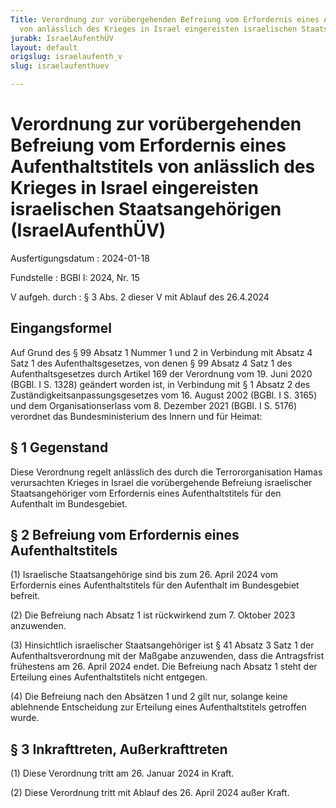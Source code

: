 ```yaml
---
Title: Verordnung zur vorübergehenden Befreiung vom Erfordernis eines Aufenthaltstitels
  von anlässlich des Krieges in Israel eingereisten israelischen Staatsangehörigen
jurabk: IsraelAufenthÜV
layout: default
origslug: israelaufenth_v
slug: israelaufenthuev

---
```


# Verordnung zur vorübergehenden Befreiung vom Erfordernis eines Aufenthaltstitels von anlässlich des Krieges in Israel eingereisten israelischen Staatsangehörigen (IsraelAufenthÜV)

Ausfertigungsdatum
:   2024-01-18

Fundstelle
:   BGBl I: 2024, Nr. 15

V aufgeh. durch
:   § 3 Abs. 2 dieser V mit Ablauf des 26.4.2024


## Eingangsformel

Auf Grund des § 99 Absatz 1 Nummer 1 und 2 in Verbindung mit Absatz 4 Satz 1 des Aufenthaltsgesetzes, von denen § 99 Absatz 4 Satz 1 des Aufenthaltsgesetzes durch Artikel 169 der Verordnung vom 19. Juni 2020 (BGBl. I S. 1328) geändert worden ist, in Verbindung mit § 1 Absatz 2 des Zuständigkeitsanpassungsgesetzes vom 16. August 2002 (BGBl. I S. 3165) und dem Organisationserlass vom 8. Dezember 2021 (BGBl. I S. 5176) verordnet das Bundesministerium des Innern und für Heimat:


## § 1 Gegenstand

Diese Verordnung regelt anlässlich des durch die Terrororganisation Hamas verursachten Krieges in Israel die vorübergehende Befreiung israelischer Staatsangehöriger vom Erfordernis eines Aufenthaltstitels für den Aufenthalt im Bundesgebiet.


## § 2 Befreiung vom Erfordernis eines Aufenthaltstitels

(1) Israelische Staatsangehörige sind bis zum 26. April 2024 vom Erfordernis eines Aufenthaltstitels für den Aufenthalt im Bundesgebiet befreit.

(2) Die Befreiung nach Absatz 1 ist rückwirkend zum 7. Oktober 2023 anzuwenden.

(3) Hinsichtlich israelischer Staatsangehöriger ist § 41 Absatz 3 Satz 1 der Aufenthaltsverordnung mit der Maßgabe anzuwenden, dass die Antragsfrist frühestens am 26. April 2024 endet. Die Befreiung nach Absatz 1 steht der Erteilung eines Aufenthaltstitels nicht entgegen.

(4) Die Befreiung nach den Absätzen 1 und 2 gilt nur, solange keine ablehnende Entscheidung zur Erteilung eines Aufenthaltstitels getroffen wurde.


## § 3 Inkrafttreten, Außerkrafttreten

(1) Diese Verordnung tritt am 26. Januar 2024 in Kraft.

(2) Diese Verordnung tritt mit Ablauf des 26. April 2024 außer Kraft.

